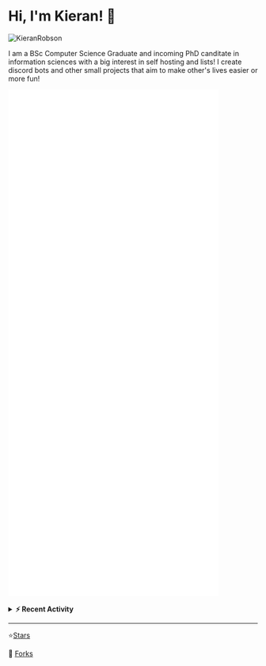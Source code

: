 
# Hi, I'm Kieran! 👋  

<p>
    <img src="https://komarev.com/ghpvc/?username=KieranRobson" alt="KieranRobson"/>       
</p>

I am a BSc Computer Science Graduate and incoming PhD canditate in information sciences with a big interest in self hosting and lists! I create discord bots and other small projects that aim to make other's lives easier or more fun!


<!-- Stats -->
![Metrics](assets/metrics.plugin.activity.svg) 

<!-- Recenet Activity -->
<details>
<summary><b>⚡ Recent Activity</b></summary>

<!--START_SECTION:activity-->
1. 💪 Opened PR [#11](https://github.com/FreesideHull/hullblogs.com/pull/11) in [FreesideHull/hullblogs.com](https://github.com/FreesideHull/hullblogs.com)
2. 🗣 Commented on [#1642](https://github.com/awesome-selfhosted/awesome-selfhosted/issues/1642) in [awesome-selfhosted/awesome-selfhosted](https://github.com/awesome-selfhosted/awesome-selfhosted)
3. 🗣 Commented on [#1689](https://github.com/awesome-selfhosted/awesome-selfhosted/issues/1689) in [awesome-selfhosted/awesome-selfhosted](https://github.com/awesome-selfhosted/awesome-selfhosted)
4. ❌ Closed PR [#3167](https://github.com/awesome-selfhosted/awesome-selfhosted/pull/3167) in [awesome-selfhosted/awesome-selfhosted](https://github.com/awesome-selfhosted/awesome-selfhosted)
5. 🗣 Commented on [#3167](https://github.com/awesome-selfhosted/awesome-selfhosted/issues/3167) in [awesome-selfhosted/awesome-selfhosted](https://github.com/awesome-selfhosted/awesome-selfhosted)
6. 🗣 Commented on [#3239](https://github.com/awesome-selfhosted/awesome-selfhosted/issues/3239) in [awesome-selfhosted/awesome-selfhosted](https://github.com/awesome-selfhosted/awesome-selfhosted)
7. ❗️ Opened issue [#6](https://github.com/KieranRobson/Clarence-Bot/issues/6) in [KieranRobson/Clarence-Bot](https://github.com/KieranRobson/Clarence-Bot)
8. ❗️ Opened issue [#5](https://github.com/KieranRobson/Clarence-Bot/issues/5) in [KieranRobson/Clarence-Bot](https://github.com/KieranRobson/Clarence-Bot)
9. ❗️ Opened issue [#4](https://github.com/KieranRobson/Clarence-Bot/issues/4) in [KieranRobson/Clarence-Bot](https://github.com/KieranRobson/Clarence-Bot)
10. ❗️ Opened issue [#3](https://github.com/KieranRobson/Clarence-Bot/issues/3) in [KieranRobson/Clarence-Bot](https://github.com/KieranRobson/Clarence-Bot)
<!--END_SECTION:activity-->

More Activity [Here](pages/RECENT-ACTIVITY.md)
</details>
</p>


-----
⭐[Stars](pages/STARRED-REPOS.md)

🍴 [Forks](https://github.com/forks-by-kieran)
